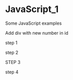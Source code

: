 # JavaScript_1

Some JavaScript examples 

Add div with new number in id

step 1

step 2

STEP 3

step 4
